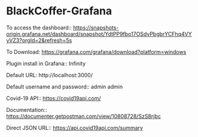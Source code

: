 # BlackCoffer-Grafana
To access the dashboard::
https://snapshots-origin.grafana.net/dashboard/snapshot/YdtPP9fbo17OSdyPbgbrYCFhq4VYyVZ3?orgId=2&refresh=5s

To Download:
https://grafana.com/grafana/download?platform=windows

Plugin install in Grafana::
Infinity

Default URL:
http://localhost:3000/

Default username and password:: admin admin

Covid-19 API::
https://covid19api.com/

Documentation::
https://documenter.getpostman.com/view/10808728/SzS8rjbc


Direct JSON URL::
https://api.covid19api.com/summary
